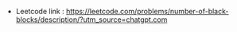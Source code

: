- Leetcode link : https://leetcode.com/problems/number-of-black-blocks/description/?utm_source=chatgpt.com
